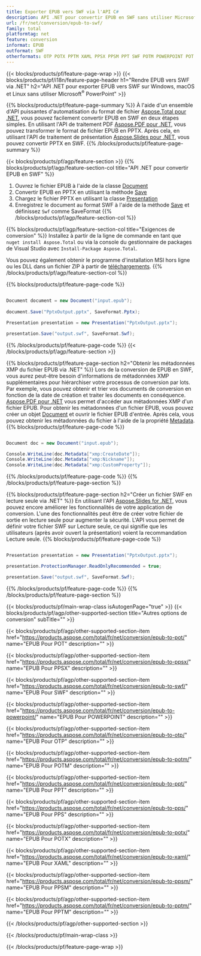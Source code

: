 ```yaml
---
title: Exporter EPUB vers SWF via l'API C#
description: API .NET pour convertir EPUB en SWF sans utiliser Microsoft Word
url: /fr/net/conversion/epub-to-swf/
family: total
platformtag: net
feature: conversion
informat: EPUB
outformat: SWF
otherformats: OTP POTX PPTM XAML PPSX PPSM PPT SWF POTM POWERPOINT POT PPS
---
```

{{< blocks/products/pf/feature-page-wrap >}}
{{< blocks/products/pf/i18n/feature-page-header h1="Rendre EPUB vers SWF via .NET" h2="API .NET pour exporter EPUB vers SWF sur Windows, macOS et Linux sans utiliser Microsoft<sup>&reg;</sup> PowerPoint" >}}

{{% blocks/products/pf/feature-page-summary %}}
À l'aide d'un ensemble d'API puissantes d'automatisation du format de fichier [Aspose.Total pour .NET](https://products.aspose.com/total/net/), vous pouvez facilement convertir EPUB en SWF en deux étapes simples. En utilisant l'API de traitement PDF [Aspose.PDF pour .NET](https://products.aspose.com/pdf/net/), vous pouvez transformer le format de fichier EPUB en PPTX. Après cela, en utilisant l'API de traitement de présentation [Aspose.Slides pour .NET](https://products.aspose.com/slides/net/), vous pouvez convertir PPTX en SWF.
{{% /blocks/products/pf/feature-page-summary  %}}

{{< blocks/products/pf/agp/feature-section >}}
{{% blocks/products/pf/agp/feature-section-col title="API .NET pour convertir EPUB en SWF" %}}
1. Ouvrez le fichier EPUB à l'aide de la classe [Document](https://apireference.aspose.com/pdf/net/aspose.pdf/document)
2. Convertir EPUB en PPTX en utilisant la méthode [Save](https://apireference.aspose.com/pdf/net/aspose.pdf.document/save/methods/5)
3. Chargez le fichier PPTX en utilisant la classe [Presentation](https://apireference.aspose.com/slides/net/aspose.slides/presentation)
4. Enregistrez le document au format SWF à l'aide de la méthode [Save](https://apireference.aspose.com/slides/net/aspose.slides.presentation/save/methods/5) et définissez `Swf` comme SaveFormat
{{% /blocks/products/pf/agp/feature-section-col %}}

{{% blocks/products/pf/agp/feature-section-col title="Exigences de conversion" %}}
Installez à partir de la ligne de commande en tant que ```nuget install Aspose.Total``` ou via la console du gestionnaire de packages de Visual Studio avec ```Install-Package Aspose.Total```.

Vous pouvez également obtenir le programme d'installation MSI hors ligne ou les DLL dans un fichier ZIP à partir de [téléchargements](https://downloads.aspose.com/total/net).
{{% /blocks/products/pf/agp/feature-section-col %}}

{{% blocks/products/pf/feature-page-code %}}

```cs

Document document = new Document("input.epub");
 
document.Save("PptxOutput.pptx", SaveFormat.Pptx); 

Presentation presentation = new Presentation("PptxOutput.pptx");

presentation.Save("output.swf", SaveFormat.Swf);   
```

{{% /blocks/products/pf/feature-page-code %}}
{{< /blocks/products/pf/agp/feature-section >}}

{{% blocks/products/pf/feature-page-section  h2="Obtenir les métadonnées XMP du fichier EPUB via .NET" %}}
Lors de la conversion de EPUB en SWF, vous aurez peut-être besoin d'informations de métadonnées XMP supplémentaires pour hiérarchiser votre processus de conversion par lots. Par exemple, vous pouvez obtenir et trier vos documents de conversion en fonction de la date de création et traiter les documents en conséquence. [Aspose.PDF pour .NET](https://products.aspose.com/pdf/net/) vous permet d'accéder aux métadonnées XMP d'un fichier EPUB. Pour obtenir les métadonnées d'un fichier EPUB, vous pouvez créer un objet [Document](https://apireference.aspose.com/pdf/net/aspose.pdf/document) et ouvrir le fichier EPUB d'entrée. Après cela, vous pouvez obtenir les métadonnées du fichier à l'aide de la propriété [Metadata](https://apireference.aspose.com/pdf/net/aspose.pdf/document/properties/metadata).  
{{% blocks/products/pf/feature-page-code %}}

```cs

Document doc = new Document("input.epub");

Console.WriteLine(doc.Metadata["xmp:CreateDate"]);
Console.WriteLine(doc.Metadata["xmp:Nickname"]);
Console.WriteLine(doc.Metadata["xmp:CustomProperty"]);
```

{{% /blocks/products/pf/feature-page-code  %}}
{{% /blocks/products/pf/feature-page-section %}}

{{% blocks/products/pf/feature-page-section  h2="Créer un fichier SWF en lecture seule via .NET" %}}
En utilisant l'API [Aspose.Slides for .NET](https://products.aspose.com/slides/net/), vous pouvez encore améliorer les fonctionnalités de votre application de conversion. L'une des fonctionnalités peut être de créer votre fichier de sortie en lecture seule pour augmenter la sécurité. L'API vous permet de définir votre fichier SWF sur Lecture seule, ce qui signifie que les utilisateurs (après avoir ouvert la présentation) voient la recommandation Lecture seule. 
{{% blocks/products/pf/feature-page-code %}}

```cs

Presentation presentation = new Presentation("PptxOutput.pptx");

presentation.ProtectionManager.ReadOnlyRecommended = true;

presentation.Save("output.swf", SaveFormat.Swf);     
```

{{% /blocks/products/pf/feature-page-code  %}}
{{% /blocks/products/pf/feature-page-section %}}

{{< blocks/products/pf/main-wrap-class isAutogenPage="true" >}}
{{< blocks/products/pf/agp/other-supported-section title="Autres options de conversion" subTitle="" >}}

{{< blocks/products/pf/agp/other-supported-section-item href="https://products.aspose.com/total/fr/net/conversion/epub-to-pot/" name="EPUB Pour POT" description="" >}}

{{< blocks/products/pf/agp/other-supported-section-item href="https://products.aspose.com/total/fr/net/conversion/epub-to-ppsx/" name="EPUB Pour PPSX" description="" >}}

{{< blocks/products/pf/agp/other-supported-section-item href="https://products.aspose.com/total/fr/net/conversion/epub-to-swf/" name="EPUB Pour SWF" description="" >}}

{{< blocks/products/pf/agp/other-supported-section-item href="https://products.aspose.com/total/fr/net/conversion/epub-to-powerpoint/" name="EPUB Pour POWERPOINT" description="" >}}

{{< blocks/products/pf/agp/other-supported-section-item href="https://products.aspose.com/total/fr/net/conversion/epub-to-otp/" name="EPUB Pour OTP" description="" >}}

{{< blocks/products/pf/agp/other-supported-section-item href="https://products.aspose.com/total/fr/net/conversion/epub-to-potm/" name="EPUB Pour POTM" description="" >}}

{{< blocks/products/pf/agp/other-supported-section-item href="https://products.aspose.com/total/fr/net/conversion/epub-to-ppt/" name="EPUB Pour PPT" description="" >}}

{{< blocks/products/pf/agp/other-supported-section-item href="https://products.aspose.com/total/fr/net/conversion/epub-to-pps/" name="EPUB Pour PPS" description="" >}}

{{< blocks/products/pf/agp/other-supported-section-item href="https://products.aspose.com/total/fr/net/conversion/epub-to-potx/" name="EPUB Pour POTX" description="" >}}

{{< blocks/products/pf/agp/other-supported-section-item href="https://products.aspose.com/total/fr/net/conversion/epub-to-xaml/" name="EPUB Pour XAML" description="" >}}

{{< blocks/products/pf/agp/other-supported-section-item href="https://products.aspose.com/total/fr/net/conversion/epub-to-ppsm/" name="EPUB Pour PPSM" description="" >}}

{{< blocks/products/pf/agp/other-supported-section-item href="https://products.aspose.com/total/fr/net/conversion/epub-to-pptm/" name="EPUB Pour PPTM" description="" >}}



{{< /blocks/products/pf/agp/other-supported-section >}}

{{< /blocks/products/pf/main-wrap-class >}}

{{< /blocks/products/pf/feature-page-wrap >}}